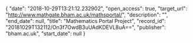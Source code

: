 {
  "date": "2018-10-29T13:21:12.232902", 
  "open_access": true, 
  "target_url": "http://www.mathgate.bham.ac.uk/mathsportal/", 
  "description": "", 
  "end_date": null, 
  "title": "Mathematics Portal Project", 
  "record_id": "20181029T132112/On3f7OwdB3uUAdKDEVL8uA==", 
  "publisher": "bham.ac.uk", 
  "start_date": null
}

